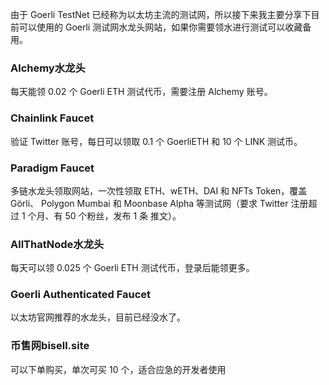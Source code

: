 
由于 Goerli TestNet 已经称为以太坊主流的测试网，所以接下来我主要分享下目前可以使用的 Goerli 测试网水龙头网站，如果你需要领水进行测试可以收藏备用。


### Alchemy水龙头
每天能领 0.02 个 Goerli ETH 测试代币，需要注册 Alchemy 账号。

### Chainlink Faucet
验证 Twitter 账号，每日可以领取 0.1 个 GoerliETH 和 10 个 LINK 测试币。

### Paradigm Faucet
多链水龙头领取网站，一次性领取 ETH、wETH、DAI 和 NFTs Token，覆盖 Görli、 Polygon Mumbai 和 Moonbase Alpha 等测试网（要求 Twitter 注册超过 1 个月、有 50 个粉丝，发布 1 条 推文）。

### AllThatNode水龙头
每天可以领 0.025 个 Goerli ETH 测试代币，登录后能领更多。

### Goerli Authenticated Faucet
以太坊官网推荐的水龙头，目前已经没水了。

### 币售网bisell.site
可以下单购买，单次可买 10 个，适合应急的开发者使用
